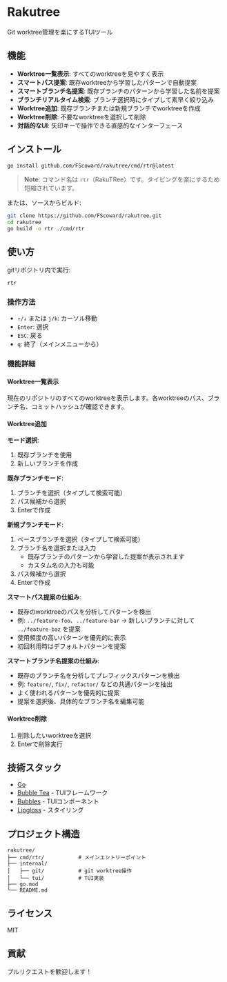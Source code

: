 # Rakutree

Git worktree管理を楽にするTUIツール

## 機能

- **Worktree一覧表示**: すべてのworktreeを見やすく表示
- **スマートパス提案**: 既存worktreeから学習したパターンで自動提案
- **スマートブランチ名提案**: 既存ブランチのパターンから学習した名前を提案
- **ブランチリアルタイム検索**: ブランチ選択時にタイプして素早く絞り込み
- **Worktree追加**: 既存ブランチまたは新規ブランチでworktreeを作成
- **Worktree削除**: 不要なworktreeを選択して削除
- **対話的なUI**: 矢印キーで操作できる直感的なインターフェース

## インストール

```bash
go install github.com/FScoward/rakutree/cmd/rtr@latest
```

> **Note**: コマンド名は `rtr`（RakuTRee）です。タイピングを楽にするため短縮されています。

または、ソースからビルド:

```bash
git clone https://github.com/FScoward/rakutree.git
cd rakutree
go build -o rtr ./cmd/rtr
```

## 使い方

gitリポジトリ内で実行:

```bash
rtr
```

### 操作方法

- `↑/↓` または `j/k`: カーソル移動
- `Enter`: 選択
- `ESC`: 戻る
- `q`: 終了（メインメニューから）

### 機能詳細

#### Worktree一覧表示
現在のリポジトリのすべてのworktreeを表示します。各worktreeのパス、ブランチ名、コミットハッシュが確認できます。

#### Worktree追加

**モード選択**:
1. 既存ブランチを使用
2. 新しいブランチを作成

**既存ブランチモード**:
1. ブランチを選択（タイプして検索可能）
2. パス候補から選択
3. Enterで作成

**新規ブランチモード**:
1. ベースブランチを選択（タイプして検索可能）
2. ブランチ名を選択または入力
   - 既存ブランチのパターンから学習した提案が表示されます
   - カスタム名の入力も可能
3. パス候補から選択
4. Enterで作成

**スマートパス提案の仕組み**:
- 既存のworktreeのパスを分析してパターンを検出
- 例: `../feature-foo`、`../feature-bar` → 新しいブランチに対して `../feature-baz` を提案
- 使用頻度の高いパターンを優先的に表示
- 初回利用時はデフォルトパターンを提案

**スマートブランチ名提案の仕組み**:
- 既存のブランチ名を分析してプレフィックスパターンを検出
- 例: `feature/`, `fix/`, `refactor/` などの共通パターンを抽出
- よく使われるパターンを優先的に提案
- 提案を選択後、具体的なブランチ名を編集可能

#### Worktree削除
1. 削除したいworktreeを選択
2. Enterで削除実行

## 技術スタック

- [Go](https://golang.org/)
- [Bubble Tea](https://github.com/charmbracelet/bubbletea) - TUIフレームワーク
- [Bubbles](https://github.com/charmbracelet/bubbles) - TUIコンポーネント
- [Lipgloss](https://github.com/charmbracelet/lipgloss) - スタイリング

## プロジェクト構造

```
rakutree/
├── cmd/rtr/           # メインエントリーポイント
├── internal/
│   ├── git/           # git worktree操作
│   └── tui/           # TUI実装
├── go.mod
└── README.md
```

## ライセンス

MIT

## 貢献

プルリクエストを歓迎します！
